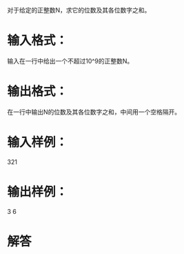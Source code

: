 对于给定的正整数N，求它的位数及其各位数字之和。
# 输入格式：
输入在一行中给出一个不超过10^9的正整数N。
# 输出格式：
在一行中输出N的位数及其各位数字之和，中间用一个空格隔开。
# 输入样例：
321
# 输出样例：
3 6
# 解答
```python

```
